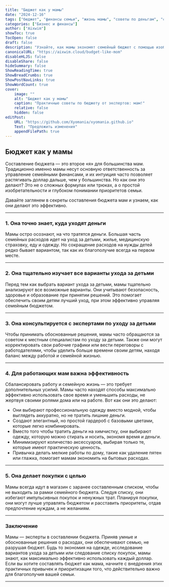 ```yaml
---
title: "Бюджет как у мамы"
date: "2024-12-16"
tags: ["бюджет", "финансы семьи", "жизнь мамы", "советы по деньгам", "сбережения"]
categories: ["Бизнес и финансы"]
author: ["Aixwim"]
showToc: true
TocOpen: false
draft: false
description: "Узнайте, как мамы экономят семейный бюджет с помощью изобретательности, практичных привычек и умных финансовых советов."
canonicalURL: "https://aixwim.cloud/budget-like-mom"
disableHLJS: false
disableShare: false
hideSummary: false
ShowReadingTime: true
ShowBreadCrumbs: true
ShowPostNavLinks: true
ShowWordCount: true
cover:
    image: ""
    alt: "Бюджет как у мамы"
    caption: "Практичные советы по бюджету от экспертов: мам!"
    relative: false
    hidden: false
editPost:
    URL: "https://github.com/Xyomania/xyomania.github.io"
    Text: "Предложить изменения"
    appendFilePath: true
---
```


## Бюджет как у мамы

Составление бюджета — это второе «я» для большинства мам. Традиционно именно мамы несут основную ответственность за управление семейными финансами, и их интуиция часто позволяет растягивать доллар дальше, чем у большинства. Но как они это делают? Это не о сложных формулах или трюках, а о простой изобретательности и глубоком понимании приоритетов семьи.

Давайте заглянем в секреты составления бюджета мам и узнаем, как они делают это эффективно.

---

### **1. Она точно знает, куда уходят деньги**

Мамы остро осознают, на что тратятся деньги. Большая часть семейных расходов идет на уход за детьми, жилье, медицинскую страховку, еду и одежду. Но сокращение расходов на нужды детей редко бывает вариантом, так как их благополучие всегда на первом месте.

---

### **2. Она тщательно изучает все варианты ухода за детьми**

Перед тем как выбрать вариант ухода за детьми, мамы тщательно анализируют все возможные варианты. Они учитывают безопасность, здоровье и образование при принятии решений. Это помогает обеспечить своим детям лучший уход, при этом эффективно управляя семейным бюджетом.

---

### **3. Она консультируется с экспертами по уходу за детьми**

Чтобы принимать обоснованные решения, мамы часто обращаются за советом к местным специалистам по уходу за детьми. Также они могут корректировать свои рабочие графики или вести переговоры с работодателями, чтобы уделить больше времени своим детям, находя баланс между работой и семейной жизнью.

---

### **4. Для работающих мам важна эффективность**

Сбалансировать работу и семейную жизнь — это требует дополнительных усилий. Мамы часто находят способы максимально эффективно использовать свое время и уменьшить расходы, не жертвуя своими ролями дома или на работе. Вот как они это делают:

- Они выбирают профессиональную одежду вместо модной, чтобы выглядеть аккуратно, но не тратить лишние деньги.
- Создают элегантный, но простой гардероб с базовыми цветами, которые легко комбинировать.
- Вместо того чтобы тратить деньги на химчистку, они выбирают одежду, которую можно стирать и носить, экономя время и деньги.
- Минимизируют количество аксессуаров, выбирая только те, которые имеют практическую ценность.
- Привычка делать мелкие работы по дому, такие как удаление пятен или глажка, помогает мамам экономить на бытовых расходах.

---

### **5. Она делает покупки с целью**

Мамы всегда идут в магазин с заранее составленным списком, чтобы не выходить за рамки семейного бюджета. Следуя списку, они избегают импульсивных покупок и ненужных трат. Планируя покупки, они могут лучше управлять бюджетом и расставить приоритеты, отдав предпочтение нуждам, а не желаниям.

---

### **Заключение**

Мамы — эксперты в составлении бюджета. Приняв умные и обоснованные решения о расходах, они обеспечивают семью, не разрушая бюджет. Будь то экономия на одежде, исследование вариантов ухода за детьми или следование списку покупок, мамы знают, как максимально эффективно использовать каждый доллар. Если вы хотите составлять бюджет как мама, начните с внедрения этих практичных привычек и приоритизации того, что действительно важно для благополучия вашей семьи.

---
